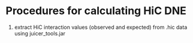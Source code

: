 # Procedures for calculating HiC DNE


1. extract HiC interaction values (observed and expected) from .hic data using juicer_tools.jar


  ```bash
  
  ```
